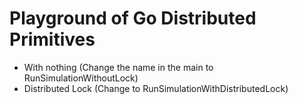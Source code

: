 # Playground of Go Distributed Primitives
- With nothing (Change the name in the main to RunSimulationWithoutLock)
- Distributed Lock (Change to RunSimulationWithDistributedLock)